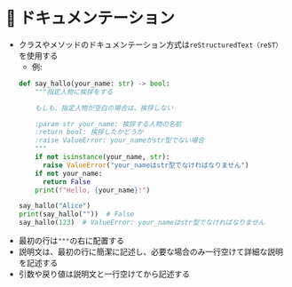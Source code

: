 # 📖 ドキュメンテーション

- クラスやメソッドのドキュメンテーション方式は`reStructuredText（reST）`を使用する
  - 例:  
  ```python
  def say_hallo(your_name: str) -> bool:
      """指定人物に挨拶をする

      もしも、指定人物が空白の場合は、挨拶しない

      :param str your_name: 挨拶する人物の名前
      :return bool: 挨拶したかどうか
      :raise ValueError: your_nameがstr型でない場合
      """
      if not isinstance(your_name, str):
        raise ValueError("your_nameはstr型でなければなりません")
      if not your_name:
        return False
      print(f"Hello, {your_name}!")

  say_hallo("Alice")
  print(say_hallo(""))  # False
  say_hallo(123)  # ValueError: your_nameはstr型でなければなりません
  ```
- 最初の行は`"""`の右に配置する
- 説明文は、最初の行に簡潔に記述し、必要な場合のみ一行空けて詳細な説明を記述する
- 引数や戻り値は説明文と一行空けてから記述する